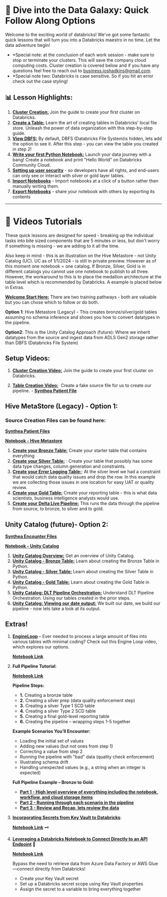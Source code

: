 # **🚀 Dive into the Data Galaxy: Quick Follow Along Options**

Welcome to the exciting world of databricks! We've got some fantastic quick lessons that will turn you into a Databricks maestro in no time. Let the data adventure begin!

- *Special note: at the conclusion of each work session - make sure to stop or terminate your clusters. This will save the company cloud computing costs. Cluster creation is covered below and if you have any questions feel free to reach out to [business.joshadkins@gmail.com](mailto:business.joshadkins@gmail.com).
- *Special note two: Databricks is case sensitive. So if you hit an error check out the case styling!

## **📊 Lesson Highlights:**

1. [**Cluster Creation:**](https://scribehow.com/shared/Creating_a_Cluster_on_Databricks__e7x8x4iERZOquCQijQMy2g) Join the guide to create your first cluster on Databricks.
2. [**Create a Table:**](https://scribehow.com/shared/A_Guide_to_Creating_a_Table_in_Databricks_local_file_store__BtwzHwXJRJiucuOGQTzQnw) Learn the art of creating tables in Databricks' local file store. Unleash the power of data organization with this step-by-step guide.
3. [**View DBFS:**](https://scribehow.com/shared/How_to_view_DBFS_inside_of_Databricks__3SSx0fA_Qd6rsuVUOiTmRg) By default, DBFS (Databricks File System)is hidden, lets add the option to see it. After this step - you can view the table you created in step 2!
4. [**Write your first Python Notebook:**](https://scribehow.com/shared/Creating_a_Notebook_and_Printing_Hello_World_on_Databricks_Community_Cloud__gzmpctt4TYO6gczAC2zL6w) Launch your data journey with a bang! Create a notebook and print "Hello World" on Databricks Community Cloud.
5. [**Setting up user security**](https://scribehow.com/shared/Azure_Databricks__User_Security_Setup__wRL9rRwjR_6LGx5FWWiCLg) - so developers have all rights, and end-users can only see or interact with silver or gold layer tables.
6. [**Import Notebooks**](https://scribehow.com/shared/Import_a_notebook_within_Databricks_from_an_existing_file__8pC4pSM4Q9C_QpTEKEzYyg?referrer=documents) - Import notebooks at a click of a button rather then manually writing them.
7. [**Export Notebooks**](https://scribehow.com/shared/Export_a_notebook_to_share_with_others__7YN5mDp3SwCZTFFoJOh8xg?referrer=documents) - share your notebook with others by exporting its contents

---

# **🎥 Videos Tutorials**

These quick lessons are designed for speed - breaking up the individual tasks into bite sized components that are 5 minutes or less, but don't worry if something is missing - we are adding to it all the time.

Also keep in mind - this is an illustration on the Hive Metastore - not Unity Catalog (UC). UC as of 1/1/2024 - is still in private preview. However as of this moment one notebook = one catalog. If Bronze, Silver, Gold is in different catalogs you cannot use one notebook to publish to all three. However, the workaround to this is to place the medallion architecture at the table level which is recommended by Databricks. A example is placed below in Extras.

[**Welcome Start Here:**](https://www.loom.com/share/cdcbe440ceae472f9e2ff4424626561c) There are two training pathways - both are valuable but you can chose which to follow or do both.

**Option 1**: Hive Metastore (Legacy) - This creates bronze/silver/gold tables assuming no schema inference and shows you how to convert datatypes in the pipeline.

**Option2**: This is the Unity Catalog Approach (future): Where we inherit datatypes from the source and ingest data from ADLS Gen2 storage rather than DBFS (Databricks File System)

## **Setup Videos:**

1. [**Cluster Creation Video:**](https://www.loom.com/share/f06ece936b1741c5944d0de7408d7c1f?sid=137520f6-ac81-47d5-ad32-4928005fb6b9) Join the guide to create your first cluster on Databricks.

2. [**Table Creation Video:**](https://www.loom.com/share/b38b2c75f3ff4880a4297a49b6e029bb)  Create a fake source file for us to create our pipeline. - [**Synthea Patient File**](https://github.com/jadkinsgr/CloudProficiency/blob/main/Databricks/Dive%20Into%20The%20Data%20Galaxy/SyntheaFiles/patients.csv)



## **Hive MetaStore (Legacy) - Option 1:**
### Source Creation Files can be found here:
[**Synthea Patient Files**](https://github.com/jadkinsgr/CloudProficiency/blob/main/Databricks/Dive%20Into%20The%20Data%20Galaxy/SyntheaFiles/patients.csv)

[**Notebook - Hive Metastore**](https://github.com/jadkinsgr/CloudProficiency/blob/main/Databricks/Dive%20Into%20The%20Data%20Galaxy/SourceFiles/Hive%20Metastore%20Tutorial/PatientTutorial.sql)

1. [**Create your Bronze Table:**](https://www.loom.com/share/8017eb20012e4078a31bea115033c98c) Create your starter table that contains everything
2. [**Create your Silver Table:**](https://www.loom.com/share/539b3ae60cc3426cb31b0eba14f289c7?sid=cb55687d-3cd1-46cc-8998-c4020f159c63) : Create your table that possibly has some data type changes, column generation and constraints. 
3. [**Create your Error Logging Table:**](https://www.loom.com/share/40dbde43d2b9478aa199d3ff69f4f5e5?sid=61792ded-4749-44db-9662-f956cea67cb0): At the silver level we had a constraint that would catch data quality issues and drop the row. In this example we are collecting those issues in one location for easy UAT or quality review.  
4. [**Create your Gold Table:**](https://www.loom.com/share/dbffb0b1badb4138aeeacd9277603c5e?sid=50f4c758-c826-46e2-81fd-49ca700af80b) Create your reporting table - this is what data scientists, business intelligence analysts would use.
5. [**Create your Delta Live Pipeline:**](https://www.loom.com/share/9e2fad182df44f6caeef9c79e0f0377c?sid=c6cc3d40-e2e3-4b89-933d-3a3742504a82) This runs the data through the pipeline from source, to bronze, to silver and to gold.


## **Unity Catalog (future)- Option 2:**
[**Synthea Encounter Files**](https://github.com/jadkinsgr/CloudProficiency/blob/main/Databricks/Dive%20Into%20The%20Data%20Galaxy/SyntheaFiles/encounters.csv)

[**Notebook - Unity Catalog**](https://github.com/jadkinsgr/CloudProficiency/blob/main/Databricks/Dive%20Into%20The%20Data%20Galaxy/SourceFiles/Unity%20Catalog%20Tutorial/EncountersPipeline_Python.py)

1. [**Unity Catalog Overview:**](https://www.loom.com/share/b0f1c5b4782d4db08de41fb453ae0a95?sid=9c223c8e-49aa-49a2-869c-eead90e02876) Get an overview of Unity Catalog.
2. [**Unity Catalog - Bronze Table:**](https://www.loom.com/share/4d9f1fadb29946068e909431369f0eec?sid=e914209f-52fa-47d2-b15c-1ac998a90449) Learn about creating the Bronze Table in Python.
3. [**Unity Catalog - Silver Table:**](https://www.loom.com/share/3d18375f7d9a4794aea852f321f53e05?sid=31a17223-f5b3-4410-b1e4-540c30ecd35a) Learn about creating the Silver Table in Python.
4. [**Unity Catalog - Gold Table:**](https://www.loom.com/share/8316ffc602664678aab20cddc5aa2922?sid=1495b19d-8999-46da-98f6-3002fa683063) Learn about creating the Gold Table in Python.
5. [**Unity Catalog: DLT Pipeline Orchestration:**](https://www.loom.com/share/a3b3c5c0b53143699a8a2a432f6d856b?sid=460329ff-4329-4a03-9526-3c96dc67d845) Understand DLT Pipeline Orchestration. Using our tables created in the prior steps.
6. [**Unity Catalog: Viewing our date output:**](https://www.loom.com/share/7cacc898a3494ce085e7b47fe9d1dc70?sid=037b62e4-f6b3-41de-9113-1fee2632e465) We built our date, we build our pipeline - now lets take a look at its output.


## **Extras!**  

1. [**EngineLoop**](https://www.loom.com/share/0f154ad256f34b709646ef52e6ef1a71?sid=3251a2d6-c33d-41c6-9258-f8c013f67cc1) – Ever needed to process a large amount of files into various tables with minimal coding? Check out this Engine Loop video, which explores our options. 
    
    [**Notebook Link**](https://github.com/jadkinsgr/CloudProficiency/blob/main/Databricks/Dive%20Into%20The%20Data%20Galaxy/SourceFiles/Loop%20Engine%20Tutorial/Looping%20Example.py)  

2. **Full Pipeline Tutorial**: 
    
    [**Notebook Link**](https://github.com/jadkinsgr/CloudProficiency/blob/main/Databricks/Dive%20Into%20The%20Data%20Galaxy/SourceFiles/Full%20Pipeline%20Tutorial/FullDeveloperPipeline_Python%20(SCD%20Type%201%20and%202).py)  


    **Pipeline Steps:**  
    - **1.** Creating a bronze table  
    - **2.** Creating a silver prep (data quality enforcement step)  
    - **3.** Creating a silver Type 1 SCD table  
    - **4.** Creating a silver Type 2 SCD table  
    - **5.** Creating a final gold-level reporting table  
    - **6.** Creating the pipeline – wrapping steps 1-5 together  

    **Example Scenarios You’ll Encounter:**  
    - Loading the initial set of values  
    - Adding new values (but not ones from step 1)  
    - Correcting a value from step 2  
    - Running the pipeline with "bad" data (quality check enforcement)  
    - Illustrating schema drift  
    - Handling unexpected values (e.g., a string when an integer is expected)  

    **Full Pipeline Example – Bronze to Gold:**  
    - [**Part 1 - High level overview of everything including the notebook, workflow, and cloud storage items**](https://www.loom.com/share/33f66f16b5de4bf485b82bdd6d316c38)  
    - [**Part 2 - Running through each scenario in the pipeline**](https://www.loom.com/share/82ff5b64c3c548c4bae2b992bf58f546?sid=2bd0829c-3411-468c-a8db-f527e1b679e5)  
    - [**Part 3 - Review and Recap, lets review the data**](https://www.loom.com/share/d8107c3c38814a45975b97d14a43e880?sid=d5971d38-8fa4-4149-8c34-92f5438fb0eb)  

3. [**Incorporating Secrets from Key Vault to Databricks**](https://www.loom.com/share/f4cd82e3530c4b56927b253d05bbffc2?sid=275380ab-02c8-45c1-b26c-f8f43d016586): 

    [**Notebook Link**](https://github.com/jadkinsgr/CloudProficiency/blob/main/Databricks/Dive%20Into%20The%20Data%20Galaxy/SourceFiles/API%20Tutorial/Creating%20and%20Connecting%20to%20vs%20APIs%20in%20KeyVault.ipynb)  🗝️  

4. **[Leveraging a Databricks Notebook to Connect Directly to an API Endpoint](https://www.loom.com/share/22b0f5eaf8874d3ba59833369d139188?sid=390a2479-0f49-450d-8635-ede0bb44154a) 💽**  

    [**Notebook Link**](https://github.com/jadkinsgr/CloudProficiency/blob/main/Databricks/Dive%20Into%20The%20Data%20Galaxy/SourceFiles/API%20Tutorial/API%20Call.py)
    
    Bypass the need to retrieve data from Azure Data Factory or AWS Glue—connect directly from Databricks!  

    - Create your Key Vault secret  
    - Set up a Databricks secret scope using Key Vault properties  
    - Assign the secret to a variable to bring everything together  

